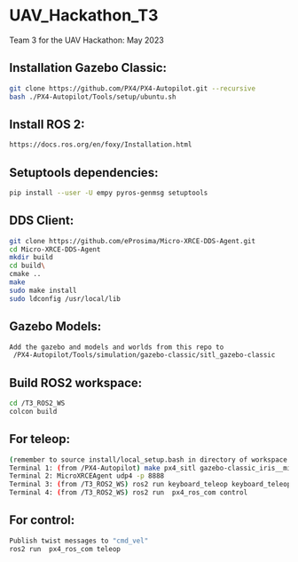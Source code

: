 # UAV_Hackathon_T3
Team 3 for the UAV Hackathon: May 2023

## Installation Gazebo Classic:
```sh
git clone https://github.com/PX4/PX4-Autopilot.git --recursive
bash ./PX4-Autopilot/Tools/setup/ubuntu.sh
```


## Install ROS 2:
```sh
https://docs.ros.org/en/foxy/Installation.html
```

## Setuptools dependencies:
```sh
pip install --user -U empy pyros-genmsg setuptools
```

## DDS Client:
```sh
git clone https://github.com/eProsima/Micro-XRCE-DDS-Agent.git
cd Micro-XRCE-DDS-Agent
mkdir build
cd build\
cmake ..
make
sudo make install
sudo ldconfig /usr/local/lib
```


## Gazebo Models:
```sh
Add the gazebo and models and worlds from this repo to
 /PX4-Autopilot/Tools/simulation/gazebo-classic/sitl_gazebo-classic
```
 ## Build ROS2 workspace:
 ```sh
cd /T3_ROS2_WS
colcon build
```
 

## For teleop:
 ```sh
(remember to source install/local_setup.bash in directory of workspace before running ROS2 commands)
Terminal 1: (from /PX4-Autopilot) make px4_sitl gazebo-classic_iris__mine
Terminal 2: MicroXRCEAgent udp4 -p 8888
Terminal 3: (from /T3_ROS2_WS) ros2 run keyboard_teleop keyboard_teleop_incremental 
Terminal 4: (from /T3_ROS2_WS) ros2 run  px4_ros_com control
```


## For control:
 ```sh
Publish twist messages to "cmd_vel"
ros2 run  px4_ros_com teleop
```


